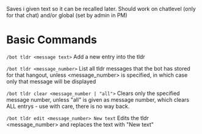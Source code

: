 Saves i given text so it can be recalled later. Should work on chatlevel (only for that chat) and/or global (set by admin in PM)

# Basic Commands
`/bot tldr <message text>`
Add a new entry into the tldr

`/bot tldr <message_number>`
List all tldr messages that the bot has stored for that hangout, unless <message_number> is specified, in which case only that message will be displayed

`/bot tldr clear <message_number | "all">`
Clears only the specified message number, unless "all" is given as message number, which clears ALL entrys - use with care, there is no way back.

`/bot tldr edit <message_number> New text`
Edits the tldr <message_number> and replaces the text with "New text"
